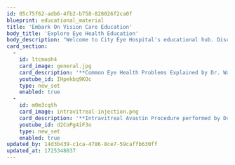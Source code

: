 ```yaml
---
id: 05c75f62-adb6-4fb2-b758-828026f2ca0f
blueprint: educational_material
title: 'Embark On Vision Care Education'
body_title: 'Explore Eye Health Education'
body_description: "Welcome to City Eye Hospital's educational hub. Discover valuable resources designed to enhance your knowledge about eye health. Whether you're a patient or a healthcare professional, empower yourself with essential information."
card_section:
  -
    id: ltcmooh4
    card_image: general.jpg
    card_description: '**Common Eye Health Problems Explained by Dr. Wanjiku | Expert Tips for Clear Vision. Watch now to keep your eyes healthy and strong!**'
    youtube_id: IHpekbq9KOc
    type: new_set
    enabled: true
  -
    id: m0m3cqth
    card_image: intravitreal-injection.png
    card_description: '**Intravitreal Avastin Procedure performed by Dr. Ohito, our expert cataract surgeon. How It Helps Preserve Vision | City Eye Hospital**'
    youtube_id: d2CoPg4iF3o
    type: new_set
    enabled: true
updated_by: 14d3b439-c1ca-4786-8ce7-59caffb630ff
updated_at: 1725348037
---
```

